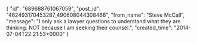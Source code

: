  {
   "id": "689688761067059",
   "post_id": "462493170453287_490608044308466",
   "from_name": "Steve McCall",
   "message": "I only ask a  lawyer questions to understand what they are thinking. NOT because I am seeking their counsel.",
   "created_time": "2014-07-04T22:21:53+0000"
 }
